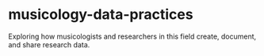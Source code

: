 # musicology-data-practices
Exploring how musicologists and researchers in this field create, document, and share research data.
